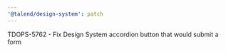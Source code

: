 ```yaml
---
'@talend/design-system': patch
---
```


TDOPS-5762 - Fix Design System accordion button that would submit a form

